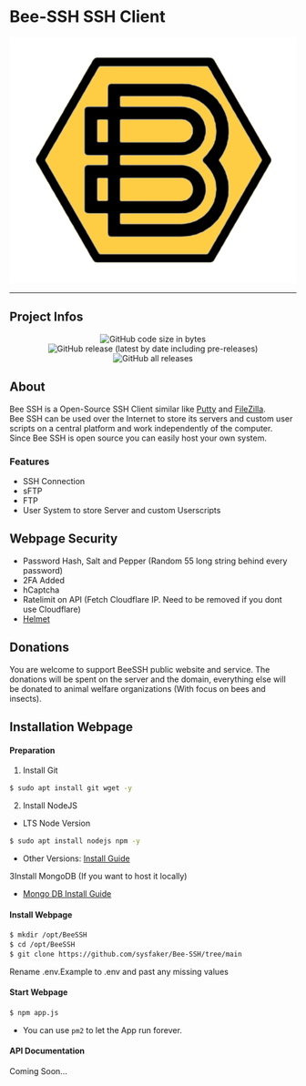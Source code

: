 
# Bee-SSH SSH Client

<p align="center">
  <img src="https://github.com/pocketnone/Bee-SSH/blob/Indev/Branding/b3.png" style="max-height: 50%">
</p>

----

## Project Infos


<p align="center">
  <img alt="GitHub code size in bytes" src="https://img.shields.io/github/languages/code-size/BEESSH/Application?style=for-the-badge">
  <img alt="GitHub release (latest by date including pre-releases)" src="https://img.shields.io/github/v/release/BEESSH/Application?include_prereleases&style=for-the-badge">
  <img alt="GitHub all releases" src="https://img.shields.io/github/downloads/BEESSH/Application/total?color=%230099cc&style=for-the-badge">
</p>

## About


Bee SSH is a Open-Source SSH Client similar like [Putty](https://www.putty.org/) and [FileZilla](https://filezilla-project.org/). <br>
Bee SSH can be used over the Internet to store its servers and custom user scripts on a central platform and work independently of the computer. <br>
Since Bee SSH is open source you can easily host your own system. <br>


### Features

- SSH Connection
- sFTP
- FTP
- User System to store Server and custom Userscripts

## Webpage Security

- Password Hash, Salt and Pepper (Random 55 long string behind every password)
- 2FA Added
- hCaptcha
- Ratelimit on API (Fetch Cloudflare IP. Need to be removed if you dont use Cloudflare)
- [Helmet](https://helmetjs.github.io/)

## Donations


You are welcome to support BeeSSH public website and service. The donations will be spent on the server and the domain, everything else will be donated to animal welfare organizations (With focus on bees and insects).  


## Installation Webpage


#### Preparation

1. Install Git 

```bash
$ sudo apt install git wget -y
```
2. Install NodeJS

- LTS Node Version

```bash
$ sudo apt install nodejs npm -y
```
- Other Versions: [Install Guide](https://techviewleo.com/how-to-install-node-js-18-lts-on-ubuntu/)
    
3Install MongoDB (If you want to host it locally)

- [Mongo DB Install Guide](https://www.mongodb.com/docs/manual/installation/)

#### Install Webpage

```bash
$ mkdir /opt/BeeSSH
$ cd /opt/BeeSSH
$ git clone https://github.com/sysfaker/Bee-SSH/tree/main
```

Rename .env.Example to .env and past any missing values

#### Start Webpage

```bash
$ npm app.js
```

- You can use `pm2` to let the App run forever.

#### API Documentation

Coming Soon...
